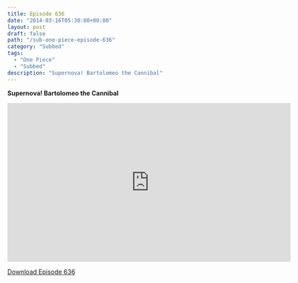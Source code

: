 ```yaml
---
title: Episode 636
date: "2014-03-16T05:30:00+00:00"
layout: post
draft: false
path: "/sub-one-piece-episode-636"
category: "Subbed"
tags:
  - "One Piece"
  - "Subbed"
description: "Supernova! Bartolomeo the Cannibal"
---
```


**Supernova! Bartolomeo the Cannibal**

<iframe width="640" height="360" src="https://www.rapidvideo.com/e/G6FRPG0MEE" frameborder="0" marginwidth=0 marginheight=0 scrolling=no allowfullscreen></iframe>

<a href="http://ouo.io/qs/eCodkFEQ?s=https://rapidvid.to/d/https://www.rapidvideo.com/e/G6FRPG0MEE">Download Episode 636</a>
